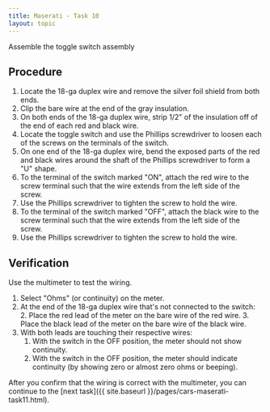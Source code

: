 ```yaml
---
title: Maserati - Task 10
layout: topic
---
```


Assemble the toggle switch assembly

## Procedure

1. Locate the 18-ga duplex wire and remove the silver foil shield from both ends.
2. Clip the bare wire at the end of the gray insulation.
3. On both ends of the 18-ga duplex wire, strip 1/2" of the insulation off of the end of each red and black wire.
4. Locate the toggle switch and use the Phillips screwdriver to loosen each of the screws on the terminals of the switch.
5. On one end of the 18-ga duplex wire, bend the exposed parts of the red and black wires around the shaft of the Phillips screwdriver to form a "U" shape.
6. To the terminal of the switch marked "ON", attach the red wire to the screw terminal such that the wire extends from the left side of the screw.
7. Use the Phillips screwdriver to tighten the screw to hold the wire.
6. To the terminal of the switch marked "OFF", attach the black wire to the screw terminal such that the wire extends from the left side of the screw.
7. Use the Phillips screwdriver to tighten the screw to hold the wire.

## Verification

Use the multimeter to test the wiring.

1. Select "Ohms" (or continuity) on the meter.
2. At the end of the 18-ga duplex wire that's not connected to the switch: 
	2. Place the red lead of the meter on the bare wire of the red wire.
	3. Place the black lead of the meter on the bare wire of the black wire.
4. With both leads are touching their respective wires:
	1. With the switch in the OFF position, the meter should not show continuity.
	2. With the switch in the OFF position, the meter should indicate continuity (by showing zero or almost zero ohms or beeping).


After you confirm that the wiring is correct with the multimeter, you can continue to the [next task]({{ site.baseurl }}/pages/cars-maserati-task11.html).
